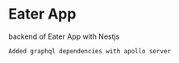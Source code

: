 # Eater App 

backend of Eater App with Nestjs 

```Added graphql dependencies with apollo server```

